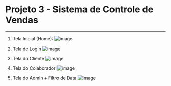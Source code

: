 <h1>Projeto 3 - Sistema de Controle de Vendas</h1>


<hr>

1. Tela Inicial (Home):
![image](https://github.com/tainasays/projeto3-treinamento/assets/102188509/0236cd5b-d872-4895-b35f-ed438eed3706)

2. Tela de Login
![image](https://github.com/tainasays/projeto3-treinamento/assets/102188509/78bd133d-bf1e-46f3-a2fe-5da90f0f3e73)

3. Tela do Cliente
![image](https://github.com/tainasays/projeto3-treinamento/assets/102188509/d9679cfb-a809-48f5-9673-03eaa6488ad2)

4. Tela do Colaborador
![image](https://github.com/tainasays/projeto3-treinamento/assets/102188509/f2cb074e-62fb-4ac2-a59a-24900633f8b0)

6. Tela do Admin + Filtro de Data
![image](https://github.com/tainasays/projeto3-treinamento/assets/102188509/4e7a8b33-29f3-48eb-b55b-0d5a791b2d37)

